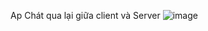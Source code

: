 Ap Chát qua lại giữa client và Server
![image](https://github.com/user-attachments/assets/036aea54-6470-4b93-8406-4410bcf7cb25)
